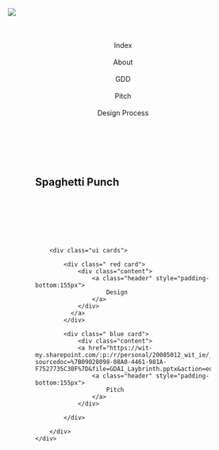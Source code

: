 <!DOCTYPE html>
<html>

<html lang="en"><head>
<head>
<link rel="icon" href="images/icon.png">
<title>Sphagetti Punch</title>
<meta charset="utf-8">
<link rel="stylesheet" href="https://cdnjs.cloudflare.com/ajax/libs/semantic-ui/2.4.1/semantic.min.css" type="text/css">

</head>
<body>
<div class="ui container">
  <div class="ui container">
  <div style="padding-left:20px; padding-right:20px; padding-top:75px;" class="ui left fixed vertical menu">
  <div class="item" style="padding-bottom:50px;">
    <img class="ui medium circular image" src="https://pbs.twimg.com/profile_images/905183271046193153/q_P1KBUJ_400x400.jpg">
  </div>
  <center><a class="item">Index</a></center>
      <br>
  <center><a class="item">About</a></center>
      <br>
  <center><a class="item">GDD</a></center>
      <br>
  <center><a class="item">Pitch</a></center>
      <br>
  <center><a class="item">Design Process</a></center>
</div>
<p></p>
<p></p>
  </div>
<div class="ui container" style="padding:75px;">
    <div class="ui segment">
            <h2 style="padding-bottom:100px;">Spaghetti Punch</h2>
        
        <div class="ui cards">
        
            <div class=" red card">
                <div class="content">
                    <a class="header" style="padding-bottom:155px">
                        Design
                    </a>
                </div>
              </a>
            </div>
           
            <div class=" blue card">
                <div class="content">
                <a href="https://wit-my.sharepoint.com/:p:/r/personal/20085012_wit_ie/_layouts/15/Doc.aspx?sourcedoc=%7B09028098-08A0-4461-981A-F7527735C30F%7D&file=GDA1_Laybrinth.pptx&action=edit&mobileredirect=true">
                    <a class="header" style="padding-bottom:155px">
                        Pitch
                    </a>
                </div>

            </div>
            
        </div>
    </div>
</div>
</div>

<script type="text/javascript" src="https://cdnjs.cloudflare.com/ajax/libs/jquery/3.3.1/jquery.min.js"></script>

<script>
</script>




</body></html>
